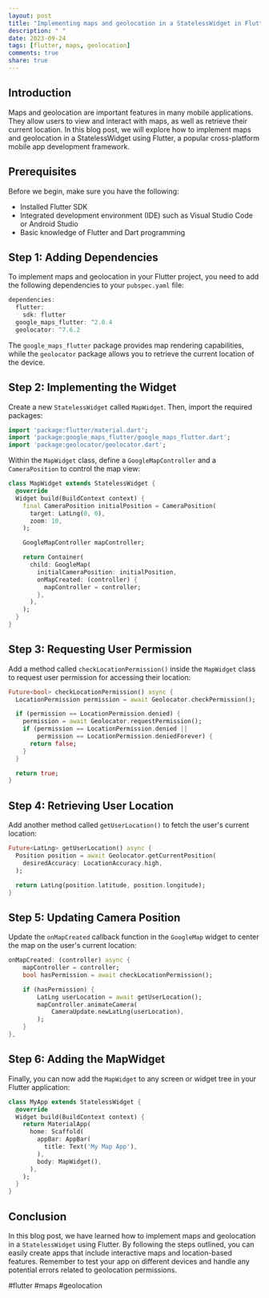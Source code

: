 ```yaml
---
layout: post
title: "Implementing maps and geolocation in a StatelessWidget in Flutter"
description: " "
date: 2023-09-24
tags: [flutter, maps, geolocation]
comments: true
share: true
---
```


## Introduction

Maps and geolocation are important features in many mobile applications. They allow users to view and interact with maps, as well as retrieve their current location. In this blog post, we will explore how to implement maps and geolocation in a StatelessWidget using Flutter, a popular cross-platform mobile app development framework.

## Prerequisites

Before we begin, make sure you have the following:

- Installed Flutter SDK
- Integrated development environment (IDE) such as Visual Studio Code or Android Studio
- Basic knowledge of Flutter and Dart programming

## Step 1: Adding Dependencies

To implement maps and geolocation in your Flutter project, you need to add the following dependencies to your `pubspec.yaml` file:

```dart
dependencies:
  flutter:
    sdk: flutter
  google_maps_flutter: ^2.0.4
  geolocator: ^7.6.2
```

The `google_maps_flutter` package provides map rendering capabilities, while the `geolocator` package allows you to retrieve the current location of the device.

## Step 2: Implementing the Widget

Create a new `StatelessWidget` called `MapWidget`. Then, import the required packages:

```dart
import 'package:flutter/material.dart';
import 'package:google_maps_flutter/google_maps_flutter.dart';
import 'package:geolocator/geolocator.dart';
```

Within the `MapWidget` class, define a `GoogleMapController` and a `CameraPosition` to control the map view:

```dart
class MapWidget extends StatelessWidget {
  @override
  Widget build(BuildContext context) {
    final CameraPosition initialPosition = CameraPosition(
      target: LatLng(0, 0),
      zoom: 10,
    );

    GoogleMapController mapController;

    return Container(
      child: GoogleMap(
        initialCameraPosition: initialPosition,
        onMapCreated: (controller) {
          mapController = controller;
        },
      ),
    );
  }
}
```

## Step 3: Requesting User Permission

Add a method called `checkLocationPermission()` inside the `MapWidget` class to request user permission for accessing their location:

```dart
Future<bool> checkLocationPermission() async {
  LocationPermission permission = await Geolocator.checkPermission();

  if (permission == LocationPermission.denied) {
    permission = await Geolocator.requestPermission();
    if (permission == LocationPermission.denied ||
        permission == LocationPermission.deniedForever) {
      return false;
    }
  }

  return true;
}
```

## Step 4: Retrieving User Location

Add another method called `getUserLocation()` to fetch the user's current location:

```dart
Future<LatLng> getUserLocation() async {
  Position position = await Geolocator.getCurrentPosition(
    desiredAccuracy: LocationAccuracy.high,
  );

  return LatLng(position.latitude, position.longitude);
}
```

## Step 5: Updating Camera Position

Update the `onMapCreated` callback function in the `GoogleMap` widget to center the map on the user's current location:

```dart
onMapCreated: (controller) async {
    mapController = controller;
    bool hasPermission = await checkLocationPermission();

    if (hasPermission) {
        LatLng userLocation = await getUserLocation();
        mapController.animateCamera(
            CameraUpdate.newLatLng(userLocation),
        );
    }
},
```

## Step 6: Adding the MapWidget

Finally, you can now add the `MapWidget` to any screen or widget tree in your Flutter application:

```dart
class MyApp extends StatelessWidget {
  @override
  Widget build(BuildContext context) {
    return MaterialApp(
      home: Scaffold(
        appBar: AppBar(
          title: Text('My Map App'),
        ),
        body: MapWidget(),
      ),
    );
  }
}
```

## Conclusion

In this blog post, we have learned how to implement maps and geolocation in a `StatelessWidget` using Flutter. By following the steps outlined, you can easily create apps that include interactive maps and location-based features. Remember to test your app on different devices and handle any potential errors related to geolocation permissions.

#flutter #maps #geolocation